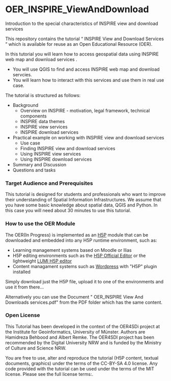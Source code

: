 # OER_INSPIRE_ViewAndDownload
Introduction to the special characteristics of INSPIRE view and download services

This repository contains the tutorial “ INSPIRE View and Download Services ” which is available for reuse as an Open Educational Resource (OER). 

In this tutorial you will learn how to access geospatial data using INSPIRE web map and download services . 
-	You will use QGIS to find and access INSPIRE web map and download servcies.
-	You will learn how to interact with this services and use them in real use case.

The tutorial is structured as follows: 

-	Background
    - Overview on INSPIRE - motivation, legal framework, technical components
    - INSPIRE data themes 
    - INSPIRE view services
    - INSPIRE download services
-	Practical example on working with INSPIRE view and download services
    - Use case
    - Finding INSPIRE view and download services
    - Using INSPIRE view services
    - Using INSPIRE download services
-	Summary and Discussion   
- Questions and tasks


### Target Audience and Prerequisites

This tutorial is designed for students and professionals who want to improve their understanding of Spatial Information Infrastructures. We assume that you have some basic knowledge about spatial data, QGIS and Python. In this case you will need about 30 minutes to use this tutorial.


### How to use the OER Module

The OER(In Progress) is implemented as an [H5P](https://h5p.org/) module that can be downloaded and embedded into any H5P runtime environment, such as:
- Learning management systems based on Moodle or Ilias
- H5P editing environments such as the [H5P Official Editor](https://h5p.org/) or the lightweight [LUMI H5P editor](https://lumi.education/)
- Content managament systems such as [Wordpress](https://wordpress.com/) with "H5P" plugin installed

Simply download just the H5P file, upload it to one of the environments and use it from there...

Alternatively you can use the Document " OER_INSPIRE View And Downloads services.pdf" from the PDF folder which has the same content.

### Open License

This Tutorial has been developed in the context of the OER4SDi project at the Institute for Geoinformatics, University of Münster. Authors are Hamidreza Behbood and Albert Remke. The OER4SDI project has been recommended by the Digital University NRW and is funded by the Ministry of Culture and Science NRW.

You are free to use, alter and reproduce the tutorial (H5P content, textual documents, graphics) under the terms of the CC-BY-SA 4.0 license. Any code provided with the tutorial can be used under the terms of the MIT license. Please see the full license terms:.
